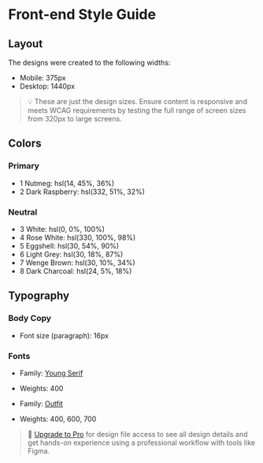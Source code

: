 # Front-end Style Guide

## Layout

The designs were created to the following widths:

- Mobile: 375px
- Desktop: 1440px

> 💡 These are just the design sizes. Ensure content is responsive and meets WCAG requirements by testing the full range of screen sizes from 320px to large screens.

## Colors

### Primary

- 1 Nutmeg: hsl(14, 45%, 36%)
- 2 Dark Raspberry: hsl(332, 51%, 32%)

### Neutral

- 3 White: hsl(0, 0%, 100%)
- 4 Rose White: hsl(330, 100%, 98%)
- 5 Eggshell: hsl(30, 54%, 90%)
- 6 Light Grey: hsl(30, 18%, 87%)
- 7 Wenge Brown: hsl(30, 10%, 34%)
- 8 Dark Charcoal: hsl(24, 5%, 18%)

## Typography

### Body Copy

- Font size (paragraph): 16px

### Fonts

- Family: [Young Serif](https://fonts.google.com/specimen/Young+Serif)
- Weights: 400

- Family: [Outfit](https://fonts.google.com/specimen/Outfit)
- Weights: 400, 600, 700

> 💎 [Upgrade to Pro](https://www.frontendmentor.io/pro?ref=style-guide) for design file access to see all design details and get hands-on experience using a professional workflow with tools like Figma.
